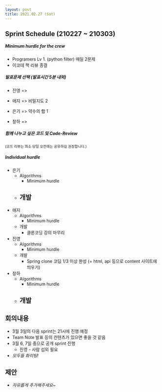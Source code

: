 ```yaml
---
layout: post
title: 2021.02.27 (Sat)
---
```

## Sprint Schedule (210227 ~ 210303)

##### *Minimum hurdle for the crew*

- Programers Lv 1. (python filter) 매일 2문제
- 이코테 책 리뷰 종결

##### *발표문제 선택 (발표시간 5분 내외)*

- 진영 => 

- 애지 => 비밀지도 2

- 은기 => 약수의 합 1

- 창하 =>

##### *함께 나누고 싶은 코드 및 Code-Review*

<small>(코드 리뷰는 최소 당일 오전에는 공유하길 권장합니다.)</small>

##### *Individual hurdle*

- 은기
  - Algorithms
    - Minimum hurdle
  - 개발
    - 
- 애지 
  - Algorithms
    - Minimum hurdle
  - 개발
    - 클론코딩 강의 마무리
- 진영
  - Algorithms
    - Minimum hurdle
  - 개발
    - Spring clone 코딩 1/3 이상 완성 (= html, api 등으로 content 사이트에 띄우기)
- 창하
  - Algorithms
    - Minimum hurdle
  - 개발
    - 

## 회의내용

- 3월 3일의 다음 sprint는 21시에 진행 예정
- Team Note 발표 등의 컨텐츠가 있으면 좋을 것 같음
- 3월 6, 7일 중으로 공개 sprint 진행
  - 진영 - 사람 섭외 필요
- *모두들 화이팅!*

## 제안

- *자유롭게 추가해주세요~*
